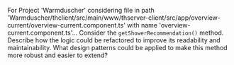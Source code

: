For Project 'Warmduscher' considering file in path 'Warmduscher/thclient/src/main/www/thserver-client/src/app/overview-current/overview-current.component.ts' with name 'overview-current.component.ts'... 
Consider the `getShowerRecommendation()` method. Describe how the logic could be refactored to improve its readability and maintainability. What design patterns could be applied to make this method more robust and easier to extend?